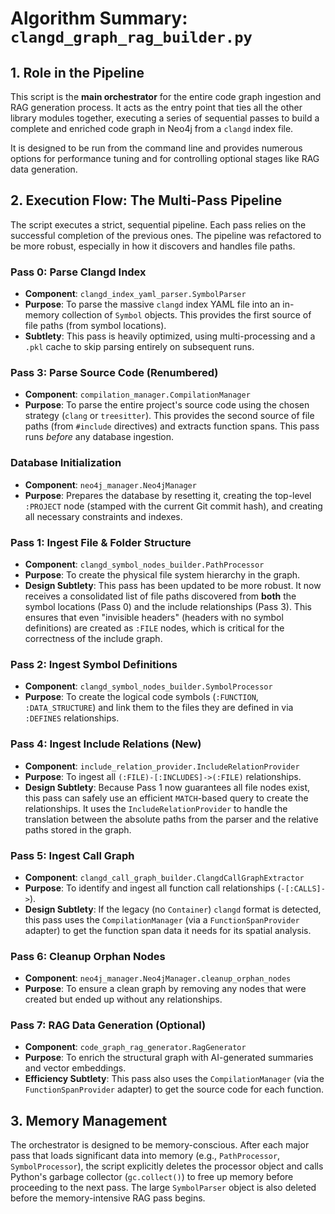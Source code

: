 # Algorithm Summary: `clangd_graph_rag_builder.py`

## 1. Role in the Pipeline

This script is the **main orchestrator** for the entire code graph ingestion and RAG generation process. It acts as the entry point that ties all the other library modules together, executing a series of sequential passes to build a complete and enriched code graph in Neo4j from a `clangd` index file.

It is designed to be run from the command line and provides numerous options for performance tuning and for controlling optional stages like RAG data generation.

## 2. Execution Flow: The Multi-Pass Pipeline

The script executes a strict, sequential pipeline. Each pass relies on the successful completion of the previous ones. The pipeline was refactored to be more robust, especially in how it discovers and handles file paths.

### Pass 0: Parse Clangd Index

*   **Component**: `clangd_index_yaml_parser.SymbolParser`
*   **Purpose**: To parse the massive `clangd` index YAML file into an in-memory collection of `Symbol` objects. This provides the first source of file paths (from symbol locations).
*   **Subtlety**: This pass is heavily optimized, using multi-processing and a `.pkl` cache to skip parsing entirely on subsequent runs.

### Pass 3: Parse Source Code (Renumbered)

*   **Component**: `compilation_manager.CompilationManager`
*   **Purpose**: To parse the entire project's source code using the chosen strategy (`clang` or `treesitter`). This provides the second source of file paths (from `#include` directives) and extracts function spans. This pass runs *before* any database ingestion.

### Database Initialization

*   **Component**: `neo4j_manager.Neo4jManager`
*   **Purpose**: Prepares the database by resetting it, creating the top-level `:PROJECT` node (stamped with the current Git commit hash), and creating all necessary constraints and indexes.

### Pass 1: Ingest File & Folder Structure

*   **Component**: `clangd_symbol_nodes_builder.PathProcessor`
*   **Purpose**: To create the physical file system hierarchy in the graph.
*   **Design Subtlety**: This pass has been updated to be more robust. It now receives a consolidated list of file paths discovered from **both** the symbol locations (Pass 0) and the include relationships (Pass 3). This ensures that even "invisible headers" (headers with no symbol definitions) are created as `:FILE` nodes, which is critical for the correctness of the include graph.

### Pass 2: Ingest Symbol Definitions

*   **Component**: `clangd_symbol_nodes_builder.SymbolProcessor`
*   **Purpose**: To create the logical code symbols (`:FUNCTION`, `:DATA_STRUCTURE`) and link them to the files they are defined in via `:DEFINES` relationships.

### Pass 4: Ingest Include Relations (New)

*   **Component**: `include_relation_provider.IncludeRelationProvider`
*   **Purpose**: To ingest all `(:FILE)-[:INCLUDES]->(:FILE)` relationships.
*   **Design Subtlety**: Because Pass 1 now guarantees all file nodes exist, this pass can safely use an efficient `MATCH`-based query to create the relationships. It uses the `IncludeRelationProvider` to handle the translation between the absolute paths from the parser and the relative paths stored in the graph.

### Pass 5: Ingest Call Graph

*   **Component**: `clangd_call_graph_builder.ClangdCallGraphExtractor`
*   **Purpose**: To identify and ingest all function call relationships (`-[:CALLS]->`).
*   **Design Subtlety**: If the legacy (no `Container`) `clangd` format is detected, this pass uses the `CompilationManager` (via a `FunctionSpanProvider` adapter) to get the function span data it needs for its spatial analysis.

### Pass 6: Cleanup Orphan Nodes

*   **Component**: `neo4j_manager.Neo4jManager.cleanup_orphan_nodes`
*   **Purpose**: To ensure a clean graph by removing any nodes that were created but ended up without any relationships.

### Pass 7: RAG Data Generation (Optional)

*   **Component**: `code_graph_rag_generator.RagGenerator`
*   **Purpose**: To enrich the structural graph with AI-generated summaries and vector embeddings.
*   **Efficiency Subtlety**: This pass also uses the `CompilationManager` (via the `FunctionSpanProvider` adapter) to get the source code for each function.

## 3. Memory Management

The orchestrator is designed to be memory-conscious. After each major pass that loads significant data into memory (e.g., `PathProcessor`, `SymbolProcessor`), the script explicitly deletes the processor object and calls Python's garbage collector (`gc.collect()`) to free up memory before proceeding to the next pass. The large `SymbolParser` object is also deleted before the memory-intensive RAG pass begins.